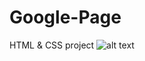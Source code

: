# Google-Page
HTML &amp; CSS project
![alt text](https://drive.google.com/file/d/1V4UqApklZsZ-yLp6CHC0Ng0qx5doOaGA/view?usp=sharing)

